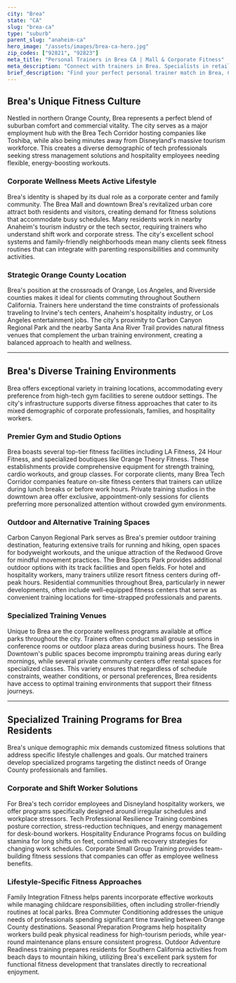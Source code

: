 ```yaml
---
city: "Brea"
state: "CA"
slug: "brea-ca"
type: "suburb"
parent_slug: "anaheim-ca"
hero_image: "/assets/images/brea-ca-hero.jpg"
zip_codes: ["92821", "92823"]
meta_title: "Personal Trainers in Brea CA | Mall & Corporate Fitness"
meta_description: "Connect with trainers in Brea. Specialists in retail district employee wellness, corporate park fitness, and suburban active lifestyle programs."
brief_description: "Find your perfect personal trainer match in Brea, CA! Our service connects you with certified fitness professionals who understand the unique Orange County lifestyle. Whether you're a busy tech employee from the Brea Tech Corridor, hospitality worker with irregular hours, or a parent balancing family life, we match you with trainers specializing in your specific needs. From high-intensity workouts to stress-reducing corporate fitness programs, achieve your goals with personalized training at local gyms, outdoor spaces like Carbon Canyon Park, or convenient in-home sessions. Start your fitness transformation today!"
---
```

## Brea's Unique Fitness Culture

Nestled in northern Orange County, Brea represents a perfect blend of suburban comfort and commercial vitality. The city serves as a major employment hub with the Brea Tech Corridor hosting companies like Toshiba, while also being minutes away from Disneyland's massive tourism workforce. This creates a diverse demographic of tech professionals seeking stress management solutions and hospitality employees needing flexible, energy-boosting workouts.

### Corporate Wellness Meets Active Lifestyle

Brea's identity is shaped by its dual role as a corporate center and family community. The Brea Mall and downtown Brea's revitalized urban core attract both residents and visitors, creating demand for fitness solutions that accommodate busy schedules. Many residents work in nearby Anaheim's tourism industry or the tech sector, requiring trainers who understand shift work and corporate stress. The city's excellent school systems and family-friendly neighborhoods mean many clients seek fitness routines that can integrate with parenting responsibilities and community activities.

### Strategic Orange County Location

Brea's position at the crossroads of Orange, Los Angeles, and Riverside counties makes it ideal for clients commuting throughout Southern California. Trainers here understand the time constraints of professionals traveling to Irvine's tech centers, Anaheim's hospitality industry, or Los Angeles entertainment jobs. The city's proximity to Carbon Canyon Regional Park and the nearby Santa Ana River Trail provides natural fitness venues that complement the urban training environment, creating a balanced approach to health and wellness.

---

## Brea's Diverse Training Environments

Brea offers exceptional variety in training locations, accommodating every preference from high-tech gym facilities to serene outdoor settings. The city's infrastructure supports diverse fitness approaches that cater to its mixed demographic of corporate professionals, families, and hospitality workers.

### Premier Gym and Studio Options

Brea boasts several top-tier fitness facilities including LA Fitness, 24 Hour Fitness, and specialized boutiques like Orange Theory Fitness. These establishments provide comprehensive equipment for strength training, cardio workouts, and group classes. For corporate clients, many Brea Tech Corridor companies feature on-site fitness centers that trainers can utilize during lunch breaks or before work hours. Private training studios in the downtown area offer exclusive, appointment-only sessions for clients preferring more personalized attention without crowded gym environments.

### Outdoor and Alternative Training Spaces

Carbon Canyon Regional Park serves as Brea's premier outdoor training destination, featuring extensive trails for running and hiking, open spaces for bodyweight workouts, and the unique attraction of the Redwood Grove for mindful movement practices. The Brea Sports Park provides additional outdoor options with its track facilities and open fields. For hotel and hospitality workers, many trainers utilize resort fitness centers during off-peak hours. Residential communities throughout Brea, particularly in newer developments, often include well-equipped fitness centers that serve as convenient training locations for time-strapped professionals and parents.

### Specialized Training Venues

Unique to Brea are the corporate wellness programs available at office parks throughout the city. Trainers often conduct small group sessions in conference rooms or outdoor plaza areas during business hours. The Brea Downtown's public spaces become impromptu training areas during early mornings, while several private community centers offer rental spaces for specialized classes. This variety ensures that regardless of schedule constraints, weather conditions, or personal preferences, Brea residents have access to optimal training environments that support their fitness journeys.

---

## Specialized Training Programs for Brea Residents

Brea's unique demographic mix demands customized fitness solutions that address specific lifestyle challenges and goals. Our matched trainers develop specialized programs targeting the distinct needs of Orange County professionals and families.

### Corporate and Shift Worker Solutions

For Brea's tech corridor employees and Disneyland hospitality workers, we offer programs specifically designed around irregular schedules and workplace stressors. Tech Professional Resilience Training combines posture correction, stress-reduction techniques, and energy management for desk-bound workers. Hospitality Endurance Programs focus on building stamina for long shifts on feet, combined with recovery strategies for changing work schedules. Corporate Small Group Training provides team-building fitness sessions that companies can offer as employee wellness benefits.

### Lifestyle-Specific Fitness Approaches

Family Integration Fitness helps parents incorporate effective workouts while managing childcare responsibilities, often including stroller-friendly routines at local parks. Brea Commuter Conditioning addresses the unique needs of professionals spending significant time traveling between Orange County destinations. Seasonal Preparation Programs help hospitality workers build peak physical readiness for high-tourism periods, while year-round maintenance plans ensure consistent progress. Outdoor Adventure Readiness training prepares residents for Southern California activities from beach days to mountain hiking, utilizing Brea's excellent park system for functional fitness development that translates directly to recreational enjoyment.